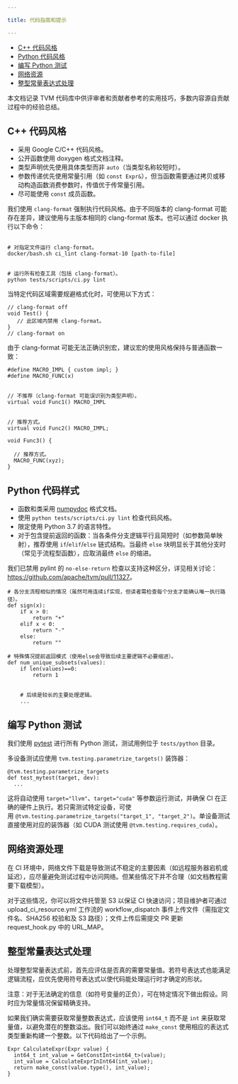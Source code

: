 ```yaml
---

title: 代码指南和提示

---
```


* [C++ 代码风格](https://tvm.hyper.ai/docs/about/contribute/code_guide_and_Tips#c-%E4%BB%A3%E7%A0%81%E9%A3%8E%E6%A0%BC)
* [Python 代码风格](https://tvm.hyper.ai/docs/about/contribute/code_guide_and_Tips#python-%E4%BB%A3%E7%A0%81%E6%A0%B7%E5%BC%8F)
* [编写 Python 测试](https://tvm.hyper.ai/docs/about/contribute/code_guide_and_Tips#%E7%BC%96%E5%86%99-python-%E6%B5%8B%E8%AF%95)
* [网络](https://tvm.hyper.ai/docs/about/contribute/code_guide_and_Tips#%E7%BD%91%E7%BB%9C%E8%B5%84%E6%BA%90%E5%A4%84%E7%90%86)[资源](https://tvm.apache.org/docs/contribute/code_guide.html#network-resources)
* [整型常量表达式处理](https://tvm.hyper.ai/docs/about/contribute/code_guide_and_Tips#%E6%95%B4%E5%9E%8B%E5%B8%B8%E9%87%8F%E8%A1%A8%E8%BE%BE%E5%BC%8F%E5%A4%84%E7%90%86)


本文档记录 TVM 代码库中供评审者和贡献者参考的实用技巧，多数内容源自贡献过程中的经验总结。


## C++ 代码风格
* 采用 Google C/C++ 代码风格。
* 公开函数使用 doxygen 格式文档注释。
* 类型声明优先使用具体类型而非 `auto`（当类型名称较短时）。
* 参数传递优先使用常量引用（如 `const Expr&`），但当函数需要通过拷贝或移动构造函数消费参数时，传值优于传常量引用。
* 尽可能使用 `const` 成员函数。


我们使用 `clang-format` 强制执行代码风格。由于不同版本的 clang-format 可能存在差异，建议使用与主版本相同的 clang-format 版本。也可以通过 docker 执行以下命令：

```plain

# 对指定文件运行 clang-format。
docker/bash.sh ci_lint clang-format-10 [path-to-file]


# 运行所有检查工具（包括 clang-format）。
python tests/scripts/ci.py lint
```


当特定代码区域需要规避格式化时，可使用以下方式：

```plain
// clang-format off
void Test() {
   // 此区域内禁用 clang-format。
}
// clang-format on
```


由于 clang-format 可能无法正确识别宏，建议宏的使用风格保持与普通函数一致：

```plain
#define MACRO_IMPL { custom impl; }
#define MACRO_FUNC(x)


// 不推荐（clang-format 可能误识别为类型声明）。
virtual void Func1() MACRO_IMPL


// 推荐方式。
virtual void Func2() MACRO_IMPL;

void Func3() {
  
  // 推荐方式。
  MACRO_FUNC(xyz);
}
```


## Python 代码样式
* 函数和类采用 [numpydoc](https://numpydoc.readthedocs.io/en/latest/) 格式文档。
* 使用 `python tests/scripts/ci.py lint` 检查代码风格。
* 限定使用 Python 3.7 的语言特性。
* 对于包含提前返回的函数：当各条件分支逻辑平行且简短时（如参数简单映射），推荐使用 `if`/`elif`/`else` 链式结构。当最终 `else` 块明显长于其他分支时（常见于流程型函数），应取消最终 `else` 的缩进。


我们已禁用 pylint 的 `no-else-return` 检查以支持这种区分，详见相关讨论： <https://github.com/apache/tvm/pull/11327>。


```plain
# 各分支流程相似的情况（虽然可用连续if实现，但读者需检查每个分支才能确认唯一执行路径）。
def sign(x):
    if x > 0:
        return "+"
    elif x < 0:
        return "-"
    else:
        return ""

# 特殊情况提前返回模式（使用else会导致后续主要逻辑不必要缩进）。
def num_unique_subsets(values):
    if len(values)==0:
        return 1

   
    # 后续是较长的主要处理逻辑。
    ...
```

## 编写 Python 测试

我们使用 [pytest](https://docs.pytest.org/en/stable/) 进行所有 Python 测试，测试用例位于 `tests/python` 目录。

多设备测试应使用 `tvm.testing.parametrize_targets()` 装饰器：

```plain
@tvm.testing.parametrize_targets
def test_mytest(target, dev):
  ...
```


这将自动使用 `target="llvm"`、`target="cuda"` 等参数运行测试，并确保 CI 在正确的硬件上执行。若只需测试特定设备，可使用 `@tvm.testing.parametrize_targets("target_1", "target_2")`。单设备测试直接使用对应的装饰器（如 CUDA 测试使用 `@tvm.testing.requires_cuda`）。


## 网络资源处理

在 CI 环境中，网络文件下载是导致测试不稳定的主要因素（如远程服务器宕机或延迟），应尽量避免测试过程中访问网络。但某些情况下并不合理（如文档教程需要下载模型）。


对于这些情况，你可以将文件托管至 S3 以保证 CI 快速访问；项目维护者可通过 upload_ci_resource.yml 工作流的 workflow_dispatch 事件上传文件（需指定文件名、SHA256 校验和及 S3 路径）；文件上传后需提交 PR 更新 request_hook.py 中的 URL_MAP。

## 整型常量表达式处理

处理整型常量表达式前，首先应评估是否真的需要常量值。若符号表达式也能满足逻辑流程，应优先使用符号表达式以使代码能处理运行时才确定的形状。


注意：对于无法确定的信息（如符号变量的正负），可在特定情况下做出假设。同时应为常量情况保留精确支持。


如果我们确实需要获取常量整数表达式，应该使用 `int64_t` 而不是 `int` 来获取常量值，以避免潜在的整数溢出。我们可以始终通过 `make_const` 使用相应的表达式类型重新构建一个整数。以下代码给出了一个示例。

```plain
Expr CalculateExpr(Expr value) {
  int64_t int_value = GetConstInt<int64_t>(value);
  int_value = CalculateExprInInt64(int_value);
  return make_const(value.type(), int_value);
}
```


